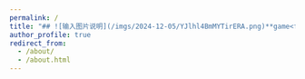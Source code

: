```yaml
---
permalink: /
title: "## ![输入图片说明](/imgs/2024-12-05/YJlhl4BmMYTirERA.png)**game<font color=#95b806>sense</font>**"
author_profile: true
redirect_from: 
  - /about/
  - /about.html
---
```


